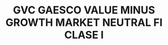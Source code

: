 ---
layout: fund
title: GVC GAESCO VALUE MINUS GROWTH MARKET NEUTRAL FI CLASE I
isin: ES0164838015
---